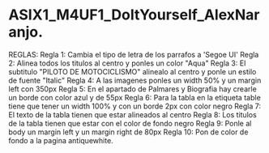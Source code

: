  # ASIX1_M4UF1_DoItYourself_AlexNaranjo.
REGLAS:
Regla 1: Cambia el tipo de letra de los parrafos a 'Segoe UI'
Regla 2: Alinea todos los titulos al centro y ponles un color "Aqua"
Regla 3: El subtitulo "PILOTO DE MOTOCICLISMO" alinealo al centro y ponle un estilo de fuente "Italic"
Regla 4: A las imagenes ponles un width 50% y un margin left con 350px
Regla 5: En el apartado de Palmares y Biografia hay crearle un borde con color azul y de 55px
Regla 6: Para la tabla en la etiqueta table tiene que tener un width 100% y con un borde 2px con color negro
Regla 7: El texto de la tabla tienen que estar alineados al centro
Regla 8: Los titulos de la tabla tienen que estar con el color de fondo negro
Regla 9: Ponle al body un margin left y un margin right de 80px
Regla 10: Pon de color de fondo a la pagina antiquewhite.

